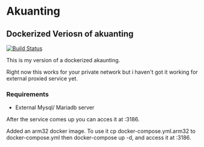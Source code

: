 # Akuanting
## Dockerized Veriosn of akuanting

[![Build Status](https://gitlab.com/whitlocktech/akaunting/badges/main/pipeline.svg)](https://gitlab.com/whitlocktech/akaunting/-/commits/main)

This is my version of a dockerized akaunting.

Right now this works for your private network but i haven't
got it working for external proxied service yet.

### Requirements
- External Mysql/ Mariadb server


After the service comes up you can acces it at :3186.

Added an arm32 docker image. To use it cp docker-compose.yml.arm32 to docker-compose.yml then docker-compose up -d, and access it at :3186.

